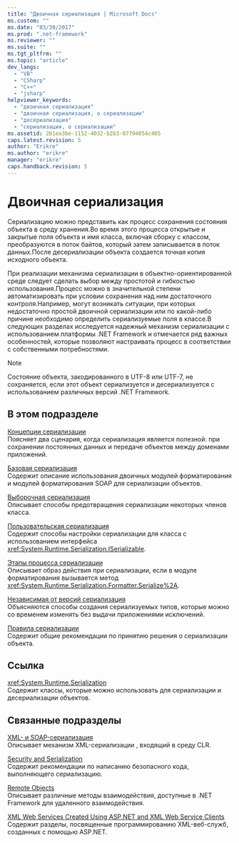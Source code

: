 ```yaml
---
title: "Двоичная сериализация | Microsoft Docs"
ms.custom: ""
ms.date: "03/30/2017"
ms.prod: ".net-framework"
ms.reviewer: ""
ms.suite: ""
ms.tgt_pltfrm: ""
ms.topic: "article"
dev_langs: 
  - "VB"
  - "CSharp"
  - "C++"
  - "jsharp"
helpviewer_keywords: 
  - "двоичная сериализация"
  - "двоичная сериализация, о сериализации"
  - "десериализация"
  - "сериализация, о сериализации"
ms.assetid: 2b1ea3be-1152-4032-b2b3-07794054c405
caps.latest.revision: 5
author: "Erikre"
ms.author: "erikre"
manager: "erikre"
caps.handback.revision: 5
---
```

# Двоичная сериализация
Сериализацию можно представить как процесс сохранения состояния объекта в среду хранения.Во время этого процесса открытые и закрытые поля объекта и имя класса, включая сборку с классом, преобразуются в поток байтов, который затем записывается в поток данных.После десериализации объекта создается точная копия исходного объекта.  
  
 При реализации механизма сериализации в объектно\-ориентированной среде следует сделать выбор между простотой и гибкостью использования.Процесс можно в значительной степени автоматизировать при условии сохранения над ним достаточного контроля.Например, могут возникать ситуации, при которых недостаточно простой двоичной сериализации или по какой\-либо причине необходимо определить сериализуемые поля в классе.В следующих разделах исследуется надежный механизм сериализации с использованием платформы .NET Framework и отмечается ряд важных особенностей, которые позволяют настраивать процесс в соответствии с собственными потребностями.  
  
> [!NOTE]
>  Состояние объекта, закодированного в UTF\-8 или UTF\-7, не сохраняется, если этот объект сериализуется и десериализуется с использованием различных версий .NET Framework.  
  
## В этом подразделе  
 [Концепции сериализации](../../../docs/framework/serialization/serialization-concepts.md)  
 Поясняет два сценария, когда сериализация является полезной: при сохранении постоянных данных и передаче объектов между доменами приложений.  
  
 [Базовая сериализация](../../../docs/framework/serialization/basic-serialization.md)  
 Содержит описание использования двоичных модулей форматирования и модулей форматирования SOAP для сериализации объектов.  
  
 [Выборочная сериализация](../../../docs/framework/serialization/selective-serialization.md)  
 Описывает способы предотвращения сериализации некоторых членов класса.  
  
 [Пользовательская сериализация](../../../docs/framework/serialization/custom-serialization.md)  
 Содержит способы настройки сериализации для класса с использованием интерфейса <xref:System.Runtime.Serialization.ISerializable>.  
  
 [Этапы процесса сериализации](../../../docs/framework/serialization/steps-in-the-serialization-process.md)  
 Описывает образ действия при сериализации, если в модуле форматирования вызывается метод <xref:System.Runtime.Serialization.Formatter.Serialize%2A>.  
  
 [Независимая от версий сериализация](../../../docs/framework/serialization/version-tolerant-serialization.md)  
 Объясняются способы создания сериализуемых типов, которые можно со временем изменять без выдачи приложениями исключений.  
  
 [Правила сериализации](../../../docs/framework/serialization/serialization-guidelines.md)  
 Содержит общие рекомендации по принятию решения о сериализации объекта.  
  
## Ссылка  
 <xref:System.Runtime.Serialization>  
 Содержит классы, которые можно использовать для сериализации и десериализации объектов.  
  
## Связанные подразделы  
 [XML\- и SOAP\-сериализация](../../../docs/framework/serialization/xml-and-soap-serialization.md)  
 Описывает механизм XML\-сериализации , входящий в среду CLR.  
  
 [Security and Serialization](../../../docs/framework/misc/security-and-serialization.md)  
 Содержит рекомендации по написанию безопасного кода, выполняющего сериализацию.  
  
 [Remote Objects](http://msdn.microsoft.com/ru-ru/515686e6-0a8d-42f7-8188-73abede57c58)  
 Описывает различные методы взаимодействия, доступные в .NET Framework для удаленного взаимодействия.  
  
 [XML Web Services Created Using ASP.NET and XML Web Service Clients](http://msdn.microsoft.com/ru-ru/1e64af78-d705-4384-b08d-591a45f4379c)  
 Содержит разделы, посвященные программированию XML\-веб\-служб, созданных с помощью ASP.NET.
